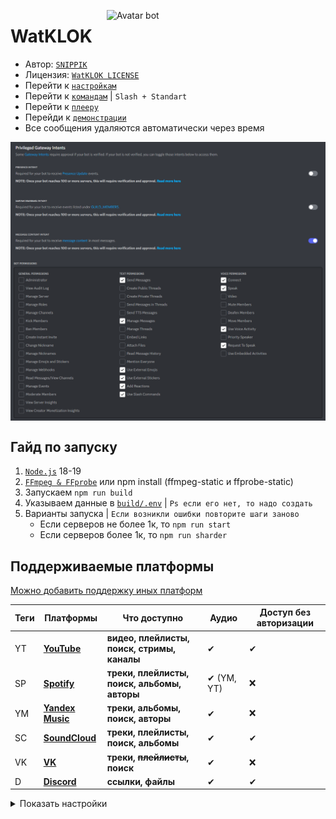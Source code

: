 [<img align="right" alt="Avatar bot" width="350px" src="https://media.discordapp.net/attachments/1016995045783633940/1080964769927942234/Icon.png" />](https://discordapp.com/users/623170593268957214)
# WatKLOK
- Автор: [`SNIPPIK`](https://github.com/SNIPPIK)
- Лицензия: [`WatKLOK LICENSE`](LICENSE.md)
- Перейти к [`настройкам`](db/Config.json)
- Перейти к [`командам`](src/Handler/Commands) | `Slash + Standart`
- Перейти к [`плееру`](src/AudioPlayer)
- Перейди к [`демонстрации`](https://www.youtube.com/playlist?list=PLrQkedRE9MFvchEkGvt-Tk5jqS5GiS8Kd)
- Все сообщения удаляются автоматически через время

<img align="center" alt="PGI Settings" width="1000px" src="https://github.com/SNIPPIK/WatKLOK/blob/main/.github/resource/PGI.png?raw=true" />

<img align="center" alt="Bot Permissions" width="1000px" src="https://github.com/SNIPPIK/WatKLOK/blob/main/.github/resource/Bot Permissions.png?raw=true" />

## Гайд по запуску
1. [`Node.js`](https://nodejs.org/ru/) 18-19
2. [`FFmpeg & FFprobe`](https://ffmpeg.org/) или npm install (ffmpeg-static и ffprobe-static)
3. Запускаем `npm run build`
4. Указываем данные в [`build/.env`](build/.env) | `Ps если его нет, то надо создать`
5. Варианты запуска | `Если возникли ошибки повторите шаги заново`
   - Если серверов не более 1к, то `npm run start`
   - Если серверов более 1к, то `npm run sharder`

## Поддерживаемые платформы
[Можно добавить поддержку иных платформ](src/AudioPlayer/Structures/Platform.ts)

|Теги| Платформы                                    | Что доступно                                      | Аудио                    | Доступ без авторизации |
|----|----------------------------------------------|---------------------------------------------------|--------------------------|------------------------|
| YT | [**YouTube**](https://www.youtube.com/)      | **видео, плейлисты, поиск, стримы, каналы**  | ✔                        | ✔                     |
| SP | [**Spotify**](https://open.spotify.com/)     | **треки, плейлисты, поиск, альбомы, авторы** | ✔ (YM, YT)               | ❌                    |
| YM | [**Yandex Music**](https://music.yandex.ru/) | **треки, альбомы, поиск, авторы**            | ✔                        | ❌                    |
| SC | [**SoundCloud**](https://soundcloud.com/)    | **треки, плейлисты, поиск, альбомы**         | ✔                        | ✔                     |
| VK | [**VK**](https://vk.com/)                    | **треки, ~~плейлисты~~, поиск**              | ✔                        | ❌                    |
| D  | [**Discord**](https://discord.com/)           | **ссылки, файлы**                            | ✔                        | ✔                     |

<details>
  <summary>Показать настройки</summary>

### Настройки
1. [`.env`](.env) | для не публичных данных
   ```dotenv
    TOKEN="" #Discord bot token
    SPOTIFY_ID="" #Spotify client id
    SPOTIFY_SECRET="" #Spotify client secket
    SOUNDCLOUD="" #Soundcloud client id
    VK_TOKEN="" #Vk auth token (user token, not a bot token)
    YANDEX="" #Ссылка для получения токена https://oauth.yandex.ru/authorize?response_type=token&client_id=23cabbbdc6cd418abb4b39c32c41195d
   ```
2. [`Cookie.json`](db/Cookie.json) | необходим для снятия ограничений **YouTube**
    ```json5
   {
      "Cookie": ""
   }
   ```
3. [`Config.json`](db/Config.json) | основные настройки
   ```json5
   {
      "APIs": {
         //Лимиты размеров (плейлиста, поиска, топ треков автора)
         "limits": {
            "playlist": 50, //playlist, album
            "search": 5, //Рекомендуется 5
            "author": 5
         },

        //Отображать ошибки запросов платформ (ошибки будут видны только в консоли)
        "showErrors": false,
        
        //Отправлять сообщения об ошибках (ошибки будут видны в канале если он указан Channels.sendErrors)
        "sendErrors": false,
      
        //Отображать сообщение о том что нет поддержки аудио у платформ указанных в SongSupport<PlatformsAudio>
        "showWarningAudio": true
      },
      "Channels": {
        //ID канала на который будут отображаться ошибки
        "sendErrors": "",
   
        //ID канала на котором будут отображаться пользователи покинувшие сервер
        "removeUser": ""
      },
      "Bot": {
         "ignoreErrors": true, //Игнорировать ошибки
         "prefix": "!", //Префикс
         "OwnerIDs": [], //Пользователи у которых есть доступ к разделу Owner

         //Бот будет делать вид, что пишет в текстовый канал
         "TypingMessage": true
      },
      //Режим отладки
      "Debug": false,
      //[Beta] Режим общей обработки (все команды, некторые функции будут обрабатыватся постепенно)
      "QueueCallbacks": true,

      //Настройки музыки
      "Music": {
         "CacheMusic": false, //Кешировать музыку? (Значительно ускоряет работу фильтров и seek, как уменьшает кол-во запросов на сервера), могут быть ошибки c seek
         "CacheDir": "AudioCache", //Путь, где будет сохраниться кеш музыки

         //Отправить ли сообщение о том что производится запрос на <platform>.<type>
         //Параметр игнорирует что в APIs<showWarningAudio>. Если этот параметр выключен, то showWarningAudio будет неактивен независимо от аргумента
         "showGettingData": false,
   
         //Настройки плеера
         "AudioPlayer": {
            "methodSendPackets": "djs", //Каким образом отправлять пакеты (старым способом - djs, новым способом - new)
   
            "sendDuration": 20, //Задержка до начала отправления пакетов
            "updateMessage": 15 //С какой скоростью обновлять сообщение (текущий трек или сейчас играет)
         },
          //Прогресс бар текущего трека
         "ProgressBar": {
            "enable": true, //Состояние (отображать или не отображать)
            "empty": "─", //После точки будет идти empty
            "full": "─", //До точки будет идти full
            "button": "⚪" //Сама точка
         },
         //Настройки аудио
         "Audio": {
             "bitrate": "256k" //Битрейт аудио
         },
        //Если у трека, плейлиста, альбома нет картинки будет выбрана _found или _image
        //Если автор трека верифицированный то будет выбрана ver, если нет то _ver
        "images": {
            "ver": "https://media.discordapp.net/attachments/815897363188154408/1028014390299082852/Ok.png",
            "_ver": "https://media.discordapp.net/attachments/815897363188154408/1028014389934174308/Not.png",
            "_found": "https://media.discordapp.net/attachments/815897363188154408/1028014390752055306/WTF.png",
            "_image": "https://media.discordapp.net/attachments/815897363188154408/1028014391146328124/MusciNote.png"
        },
        //Кнопки под сообщение о текущем треке
        //Вариации [{id: "ID emoji"}] или [{name: "emoji"}]
        //Поддержка больших кол-во кнопок будет введена позже
        "Buttons": [
            { "name": "⏪" }, { "name": "⏯" }, { "name": "⏩" }, { "name": "🔃" }
        ]
      },

      //Настройка меню
      "ReactionMenuSettings": {
         "emojis": {
            "back": "⬅️", //Кнопка назад
            "next": "➡️", //Кнопка вперед
            "cancel": "❌" //Удаление меню
         }
      },
   
      //Для голосования (по типу skip, remove, seek)
      "Voting": ["✅", "❌"]
   }
   ```
4. [`Filters.json`](db/Filters.json) | Можно добавлять свои фильтры в конфиг | [`FFmpeg Docs`](https://ffmpeg.org/ffmpeg.html)
    ```json5
   [
      {
         "names": ["name"], //Названия
         "description": "Типа описание", //Описание

         //Сам аргумент, если указывать args то необходимо что-бы в конце аргумента было =
         //Пример atempo=
         "filter": "Аргумент для FFmpeg",

         //Мин, макс - мин и макс аргументы для фильтра
         //Если аргумент не нужен, оставить false
         "args": [1, 3],

         //Ускоряется ли музыка, да то как (arg - ускоряется аргументом, 1.25 - ускоряется в 1.25)
         //Влияет на progress bar
         "speed": "arg"
      }
   ]
     ```
</details>
